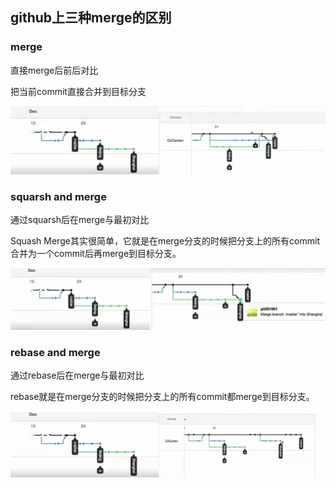 

## github上三种merge的区别



### merge

直接merge后前后对比

把当前commit直接合并到目标分支



![origin_and_merge](.\origin_and_merge.png)



### squarsh and merge

通过squarsh后在merge与最初对比

Squash Merge其实很简单，它就是在merge分支的时候把分支上的所有commit合并为一个commit后再merge到目标分支。



![origin_and_squarsh&merge](.\origin_and_squarsh&merge.png)



### rebase and merge

通过rebase后在merge与最初对比

rebase就是在merge分支的时候把分支上的所有commit都merge到目标分支。



![origin_and_rebase&merge](.\origin_and_rebase&merge.png)







